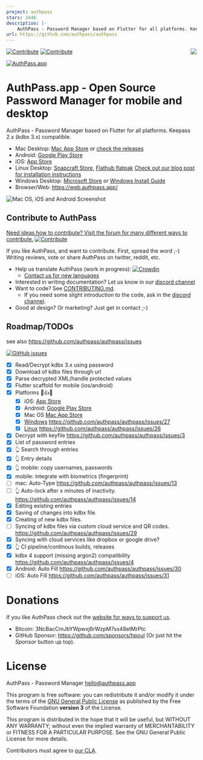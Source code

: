 ```yaml
---
project: authpass
stars: 2446
description: |-
    AuthPass - Password Manager based on Flutter for all platforms. Keepass 2.x (kdbx 3.x) compatible.
url: https://github.com/authpass/authpass
---
```


[![Contribute](https://img.shields.io/badge/contribute-now-green?logo=discourse&style=for-the-badge)](https://forum.authpass.app/c/contributors/contribute/13) [![Contribute](https://img.shields.io/discourse/topics?label=Forum%20Discussions&logo=discourse&server=https%3A%2F%2Fforum.authpass.app&style=for-the-badge)](https://forum.authpass.app/)
[<img align="right" src="https://badges.crowdin.net/e/df2e0329a54542fef35ab5412a893d23/localized.svg">](https://authpass.crowdin.com/authpass)

[![AuthPass.app](_docs/logo-header.png)](https://authpass.app)

# AuthPass.app - Open Source Password Manager for mobile and desktop

AuthPass - Password Manager based on Flutter for all platforms. Keepass 2.x (kdbx 3.x) compatible.

* Mac Desktop: [Mac App Store](https://apps.apple.com/app/authpass-password-manager/id1478552452?ls=1&mt=12) or [check the releases](https://github.com/authpass/authpass/releases)
* Android: [Google Play Store](https://play.google.com/store/apps/details?id=design.codeux.authpass)
* iOS: [App Store](https://apps.apple.com/app/authpass-password-manager/id1479297675?ls=1&at=11l8ru)
* Linux Desktop: [Snapcraft Store](https://snapcraft.io/authpass), [Flathub flatpak](https://flathub.org/apps/details/app.authpass.AuthPass) [Check out our blog post for installation instructions](https://authpass.app/articles/linux-desktop-release-authpass-1.6.3/)
* Windows Desktop: [Microsoft Store](https://www.microsoft.com/store/apps/9P5N6ZNPSFBN?cid=readme) or [Windows Install Guide](https://authpass.app/docs/install/windows-installation/)
* Browser/Web: https://web.authpass.app/

![Mac OS, iOS and Android Screenshot](_docs/authpass-platform-composition.png)

## Contribute to AuthPass

[Need ideas how to contribute? Visit the forum for many different ways to contribute.](https://forum.authpass.app/c/contributors/contribute/13) [![Contribute](https://img.shields.io/badge/contribute-now-green?logo=discourse)](https://forum.authpass.app/c/contributors/contribute/13)

If you like AuthPass, and want to contribute. First, spread the word ;-) Writing reviews, vote or
share AuthPass on twitter, reddit, etc.

* Help us translate AuthPass (work in progress): [![Crowdin](https://badges.crowdin.net/e/df2e0329a54542fef35ab5412a893d23/localized.svg)](https://authpass.crowdin.com/authpass)
  * [Contact us for new languages](https://authpass.app/docs/contact/)
* Interested in writing documentation? Let us know in our [discord channel](https://authpass.app/go/discord)
* Want to code? See [CONTRIBUTING.md](https://github.com/authpass/authpass/blob/master/CONTRIBUTING.md).
  * If you need some slight introduction to the code, ask in the [discord channel](https://authpass.app/go/discord).
* Good at design? Or marketing? Just get in contact ;-)

## Roadmap/TODOs

see also https://github.com/authpass/authpass/issues

[![GitHub issues](https://img.shields.io/github/issues-raw/authpass/authpass)](https://github.com/authpass/authpass/issues)

* [x] Read/Decrypt kdbx 3.x using password
* [x] Download of kdbx files through url
* [x] Parse decrypted XML/handle protected values
* [x] Flutter scaffold for mobile (ios/android)
* [X] Platforms 🎉️👍️✅️
  * [x] iOS: [App Store](https://apps.apple.com/app/authpass-password-manager/id1479297675?ls=1&at=11l8ru)
  * [x] Android: [Google Play Store](https://play.google.com/store/apps/details?id=design.codeux.authpass)
  * [x] Mac OS [Mac App Store](https://apps.apple.com/app/authpass-password-manager/id1478552452?ls=1&mt=12)
  * [x] [Windows](https://authpass.app/articles/authpass-released-for-windows-desktop-authpass-1.7.0/) https://github.com/authpass/authpass/issues/27
  * [x] [Linux](https://authpass.app/articles/linux-desktop-release-authpass-1.6.3/) https://github.com/authpass/authpass/issues/26
* [x] Decrypt with keyfile https://github.com/authpass/authpass/issues/3
* [x] List of password entries
* [x] 👆️ Search through entries
* [x] 👆️ Entry details
* [x] 👆️ mobile: copy usernames, passwords
* [x] mobile: integrate with biometrics (fingerprint)
* [ ] mac: Auto-Type https://github.com/authpass/authpass/issues/13
* [ ] 👆️ Auto-lock after x minutes of inactivity. https://github.com/authpass/authpass/issues/14
* [x] Editing existing entries
* [x] Saving of changes into kdbx file.
* [x] Creating of new kdbx files.
* [ ] Syncing of kdbx files via custom cloud service and QR codes. https://github.com/authpass/authpass/issues/29
* [x] Syncing with cloud services like dropbox or google drive?
* [x] 👆️ CI pipeline/continous builds, releases
* [x] kdbx 4 support (missing argon2) compatibility https://github.com/authpass/authpass/issues/4
* [x] Android: Auto Fill https://github.com/authpass/authpass/issues/30
* [ ] iOS: Auto Fill https://github.com/authpass/authpass/issues/31

# Donations

If you like AuthPass check out the [website for ways to support us](https://authpass.app/docs/support-authpass-get-involved/).

* Bitcoin: 3NcBacCmJbYWpwxj6rWzpM7sx48etMrPtc
* GitHub Sponsor: https://github.com/sponsors/hpoul (Or just hit the *Sponsor* button up top).

# License

AuthPass - Password Manager <hello@authpass.app>

This program is free software: you can redistribute it and/or modify
it under the terms of the [GNU General Public License](LICENSE) as published by
the Free Software Foundation **version 3** of the License.

This program is distributed in the hope that it will be useful,
but WITHOUT ANY WARRANTY; without even the implied warranty of
MERCHANTABILITY or FITNESS FOR A PARTICULAR PURPOSE.  See the
GNU General Public License for more details.

Contributors must agree to [our CLA](https://cla-assistant.io/authpass/authpass).



